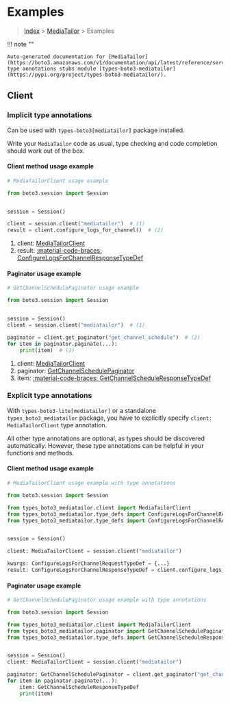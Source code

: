 # Examples

> [Index](../README.md) > [MediaTailor](./README.md) > Examples

!!! note ""

    Auto-generated documentation for [MediaTailor](https://boto3.amazonaws.com/v1/documentation/api/latest/reference/services/mediatailor.html#mediatailor)
    type annotations stubs module [types-boto3-mediatailor](https://pypi.org/project/types-boto3-mediatailor/).

## Client

### Implicit type annotations

Can be used with `types-boto3[mediatailor]` package installed.

Write your `MediaTailor` code as usual,
type checking and code completion should work out of the box.


#### Client method usage example

```python
# MediaTailorClient usage example

from boto3.session import Session


session = Session()

client = session.client("mediatailor")  # (1)
result = client.configure_logs_for_channel()  # (2)
```

1. client: [MediaTailorClient](./client.md)
2. result: [:material-code-braces: ConfigureLogsForChannelResponseTypeDef](./type_defs.md#configurelogsforchannelresponsetypedef)



#### Paginator usage example

```python
# GetChannelSchedulePaginator usage example

from boto3.session import Session


session = Session()
client = session.client("mediatailor")  # (1)

paginator = client.get_paginator("get_channel_schedule")  # (2)
for item in paginator.paginate(...):
    print(item)  # (3)
```

1. client: [MediaTailorClient](./client.md)
2. paginator: [GetChannelSchedulePaginator](./paginators.md#getchannelschedulepaginator)
3. item: [:material-code-braces: GetChannelScheduleResponseTypeDef](./type_defs.md#getchannelscheduleresponsetypedef)




### Explicit type annotations

With `types-boto3-lite[mediatailor]`
or a standalone `types_boto3_mediatailor` package, you have to explicitly specify `client: MediaTailorClient` type annotation.

All other type annotations are optional, as types should be discovered automatically.
However, these type annotations can be helpful in your functions and methods.


#### Client method usage example

```python
# MediaTailorClient usage example with type annotations

from boto3.session import Session

from types_boto3_mediatailor.client import MediaTailorClient
from types_boto3_mediatailor.type_defs import ConfigureLogsForChannelResponseTypeDef
from types_boto3_mediatailor.type_defs import ConfigureLogsForChannelRequestTypeDef


session = Session()

client: MediaTailorClient = session.client("mediatailor")

kwargs: ConfigureLogsForChannelRequestTypeDef = {...}
result: ConfigureLogsForChannelResponseTypeDef = client.configure_logs_for_channel(**kwargs)
```



#### Paginator usage example

```python
# GetChannelSchedulePaginator usage example with type annotations

from boto3.session import Session

from types_boto3_mediatailor.client import MediaTailorClient
from types_boto3_mediatailor.paginator import GetChannelSchedulePaginator
from types_boto3_mediatailor.type_defs import GetChannelScheduleResponseTypeDef


session = Session()
client: MediaTailorClient = session.client("mediatailor")

paginator: GetChannelSchedulePaginator = client.get_paginator("get_channel_schedule")
for item in paginator.paginate(...):
    item: GetChannelScheduleResponseTypeDef
    print(item)
```




